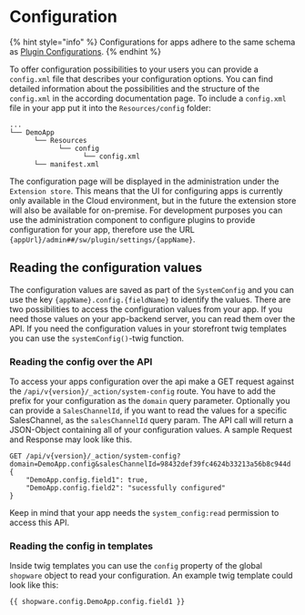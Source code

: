 # Configuration

{% hint style="info" %}
Configurations for apps adhere to the same schema as [Plugin Configurations](../plugins/plugin-fundamentals/add-plugin-configuration.md).
{% endhint %}

To offer configuration possibilities to your users you can provide a `config.xml` file that describes your configuration options. You can find detailed information about the possibilities and the structure of the `config.xml` in the according documentation page. To include a `config.xml` file in your app put it into the `Resources/config` folder:

```text
...
└── DemoApp
      └── Resources
            └── config  
                  └── config.xml
      └── manifest.xml
```

The configuration page will be displayed in the administration under the `Extension store`. This means that the UI for configuring apps is currently only available in the Cloud environment, but in the future the extension store will also be available for on-premise. For development purposes you can use the administration component to configure plugins to provide configuration for your app, therefore use the URL `{appUrl}/admin##/sw/plugin/settings/{appName}`.

## Reading the configuration values

The configuration values are saved as part of the `SystemConfig` and you can use the key `{appName}.config.{fieldName}` to identify the values. There are two possibilities to access the configuration values from your app. If you need those values on your app-backend server, you can read them over the API. If you need the configuration values in your storefront twig templates you can use the `systemConfig()`-twig function.

### Reading the config over the API

To access your apps configuration over the api make a GET request against the `/api/v{version}/_action/system-config` route. You have to add the prefix for your configuration as the `domain` query parameter. Optionally you can provide a `SalesChannelId`, if you want to read the values for a specific SalesChannel, as the `salesChannelId` query param. The API call will return a JSON-Object containing all of your configuration values. A sample Request and Response may look like this.

```http
GET /api/v{version}/_action/system-config?domain=DemoApp.config&salesChannelId=98432def39fc4624b33213a56b8c944d
{
    "DemoApp.config.field1": true,
    "DemoApp.config.field2": "sucessfully configured"
}
```

Keep in mind that your app needs the `system_config:read` permission to access this API.

### Reading the config in templates

Inside twig templates you can use the `config` property of the global `shopware` object to read your configuration. An example twig template could look like this:

```markup
{{ shopware.config.DemoApp.config.field1 }}
```

